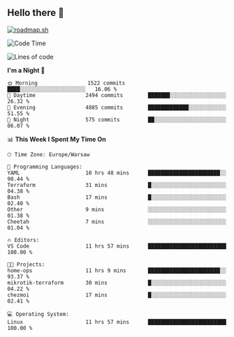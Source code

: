 ## Hello there 👋

[![roadmap.sh](https://roadmap.sh/card/wide/66979ceebf471856f5e911d3?variant=dark)](https://roadmap.sh)

<!--
**vrozaksen/vrozaksen** is a ✨ _special_ ✨ repository because its `README.md` (this file) appears on your GitHub profile.

Here are some ideas to get you started:

- 🔭 I’m currently working on ...
- 🌱 I’m currently learning ...
- 👯 I’m looking to collaborate on ...
- 🤔 I’m looking for help with ...
- 💬 Ask me about ...
- 📫 How to reach me: ...
- 😄 Pronouns: ...
- ⚡ Fun fact: ...
-->

<!--START_SECTION:waka-->
![Code Time](http://img.shields.io/badge/Code%20Time-86%20hrs%2025%20mins-blue)

![Lines of code](https://img.shields.io/badge/From%20Hello%20World%20I%27ve%20Written-502.4%20thousand%20lines%20of%20code-blue)

**I'm a Night 🦉** 

```text
🌞 Morning                1522 commits        ████░░░░░░░░░░░░░░░░░░░░░   16.06 % 
🌆 Daytime                2494 commits        ███████░░░░░░░░░░░░░░░░░░   26.32 % 
🌃 Evening                4885 commits        █████████████░░░░░░░░░░░░   51.55 % 
🌙 Night                  575 commits         ██░░░░░░░░░░░░░░░░░░░░░░░   06.07 % 
```


📊 **This Week I Spent My Time On** 

```text
🕑︎ Time Zone: Europe/Warsaw

💬 Programming Languages: 
YAML                     10 hrs 48 mins      ███████████████████████░░   90.44 % 
Terraform                31 mins             █░░░░░░░░░░░░░░░░░░░░░░░░   04.38 % 
Bash                     17 mins             █░░░░░░░░░░░░░░░░░░░░░░░░   02.40 % 
Other                    9 mins              ░░░░░░░░░░░░░░░░░░░░░░░░░   01.38 % 
Cheetah                  7 mins              ░░░░░░░░░░░░░░░░░░░░░░░░░   01.04 % 

🔥 Editors: 
VS Code                  11 hrs 57 mins      █████████████████████████   100.00 % 

🐱‍💻 Projects: 
home-ops                 11 hrs 9 mins       ███████████████████████░░   93.37 % 
mikrotik-terraform       30 mins             █░░░░░░░░░░░░░░░░░░░░░░░░   04.22 % 
chezmoi                  17 mins             █░░░░░░░░░░░░░░░░░░░░░░░░   02.41 % 

💻 Operating System: 
Linux                    11 hrs 57 mins      █████████████████████████   100.00 % 
```


<!--END_SECTION:waka-->